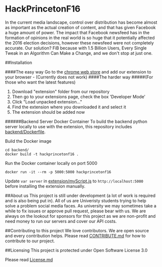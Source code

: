 # HackPrincetonF16

In the current media landscape, control over distribution has become almost as important as the actual creation of content, and that has given Facebook a huge amount of power. The impact that Facebook newsfeed has in the formation of opinions in the real world is so huge that it potentially affected the 2016 election decisions, however these newsfeed were not completely accurate. Our solution? FiB because with 1.5 Billion Users, Every Single Tweak in an Algorithm Can Make a Change, and we don't stop at just one.

##Installation

####The easy way
Go to the [chrome web store](https://chrome.google.com/webstore/detail/fib/ofpheinlpjdffpdakjegbcphdfeekpnn "Chrome Web Store") and add our extension to your browser - (Currently does not work)
####The harder way
#####(For those who want the latest features)
1. Download "extension" folder from our repository
2. Then go to your extensions page, check the box 'Developer Mode'
3. Click "Load unpacked extension..."
4. Find the extension where you downloaded it and select it
5. The extension should be added now

######Backend Server Docker Container
To build the backend python server locally to use with the extension, this repository includes [backend/Dockerfile](backend/Dockerfile).

Build the Docker image
```
cd backend/
docker build -t hackprincetonf16 .
```

Run the Docker container locally on port 5000
```
docker run -it --rm -p 5000:5000 hackprincetonf16
```

Update `var server` in [extension/myScript.js](extension/myScript.js) to `http://localhost:5000` before installing the extension manually.

##About us
This project is still under development (a lot of work is required and is also being put in). All of us are Univeristy students trying to help solve a problem social media faces. As university we may sometimes take a while to fix issues or approve pull request, please bear with us. We are always on the lookout for sponsors for this project as we are non-profit and need money to run our servers and cover our API costs.

##Contributing to this project
We love contributors. We are open source and every contribution helps. Please read [CONTRIBUTE.md](CONTRIBUTE.md) for how to contribute to our project.

##Licensing
This project is protected under Open Software License 3.0

Please read [License.md](License.md)
